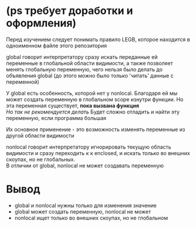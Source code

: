 # (ps требует доработки и оформления)

Перед изучением следует понимать правило LEGB,
которое находится в одноименном файле этого репозитория

global говорит интерпретатору сразу искать
переданные ей переменные в глобальной области видимости,
а также позволяет менять глобальную переменную,
чего нельзя было делать до объявления global
(до этого можно было только 'читать' данные с переменной)

У global есть особенность, которой нет у nonlocal.
Благодаря ей мы может создать переменную в глобальном
scope изнутри функции. Но эта переменная существует,
**пока вызвана функция**\
_Но так не рекомендуется делать_
Будет сложно отладить и найти эту переменную,
если программа большая

Их основное применение - это возможность изменять переменные
из другой области видимости

nonlocal говорит интерпретатору игнорировать текущую
область видимости и сразу переходить к
к enclosed, и искать _только_ во внешних скоупах, но не 
глобальных.\
В отличии от global, nonlocal не может создавать переменную

# Вывод
* global и nonlocal нужны только для изменения значение
* global может создать переменную, nonlocal не может
* nonlocal ищет только во внешних скоупах, но не глобальном
